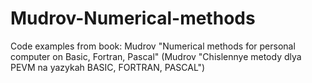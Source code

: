 # Mudrov-Numerical-methods
Code examples from book: Mudrov "Numerical methods for personal computer on Basic, Fortran, Pascal" (Mudrov "Chislennye metody dlya PEVM na yazykah BASIC, FORTRAN, PASCAL")
